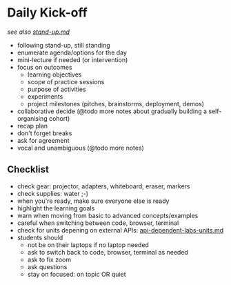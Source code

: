 # Daily Kick-off

*see also [stand-up.md](./stand-up.md)*

- following stand-up, still standing
- enumerate agenda/options for the day
- mini-lecture if needed (or intervention)
- focus on outcomes
  - learning objectives
  - scope of practice sessions
  - purpose of activities
  - experiments
  - project milestones (pitches, brainstorms, deployment, demos)
- collaborative decide (@todo more notes about gradually building a self-organising cohort)
- recap plan
- don't forget breaks
- ask for agreement
- vocal and unambiguous (@todo more notes)

## Checklist

- check gear: projector, adapters, whiteboard, eraser, markers
- check supplies: water ;-)
- when you're ready, make sure everyone else is ready
- highlight the learning goals
- warn when moving from basic to advanced concepts/examples
- careful when switching between code, browser, terminal
- check for units depening on external APIs: [api-dependent-labs-units.md](./api-dependent-labs-units.md)
- students should
  - not be on their laptops if no laptop needed
  - ask to switch back to code, browser, terminal as needed
  - ask to fix zoom
  - ask questions
  - stay on focused: on topic OR quiet
